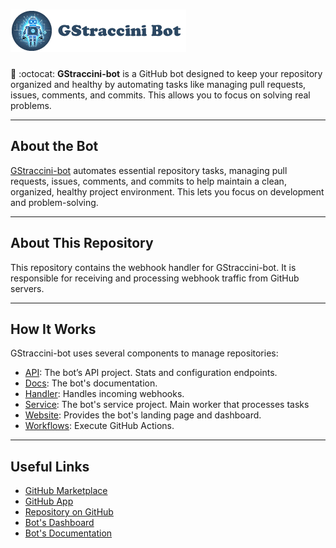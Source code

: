 # ![GStraccini-bot](https://raw.githubusercontent.com/guibranco/gstraccini-bot-website/main/Src/logo.png)

🤖 :octocat: **GStraccini-bot** is a GitHub bot designed to keep your repository organized and healthy by automating tasks like managing pull requests, issues, comments, and commits. This allows you to focus on solving real problems.

---

## About the Bot

[GStraccini-bot](https://bot.straccini.com) automates essential repository tasks, managing pull requests, issues, comments, and commits to help maintain a clean, organized, healthy project environment. This lets you focus on development and problem-solving.

---

## About This Repository

This repository contains the webhook handler for GStraccini-bot. It is responsible for receiving and processing webhook traffic from GitHub servers.

---

## How It Works

GStraccini-bot uses several components to manage repositories:

- [API](https://github.com/guibranco/gstraccini-bot-api): The bot’s API project. Stats and configuration endpoints.
- [Docs](https://github.com/guibranco/gstraccini-bot-docs): The bot's documentation.
- [Handler](https://github.com/guibranco/gstraccini-bot-handler): Handles incoming webhooks.
- [Service](https://github.com/guibranco/gstraccini-bot-service): The bot's service project. Main worker that processes tasks
- [Website](https://github.com/guibranco/gstraccini-bot-website): Provides the bot's landing page and dashboard.
- [Workflows](https://github.com/guibranco/gstraccini-bot-workflows): Execute GitHub Actions.
---

## Useful Links

- [GitHub Marketplace](https://github.com/marketplace/gstraccini-bot-service)
- [GitHub App](https://github.com/apps/gstraccini)
- [Repository on GitHub](https://github.com/guibranco/gstraccini-bot)
- [Bot's Dashboard](https://bot.straccini.com)
- [Bot's Documentation](https://docs.bot.straccini.com)
